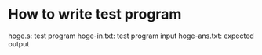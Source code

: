 # How to write test program
hoge.s: test program
hoge-in.txt: test program input
hoge-ans.txt: expected output
